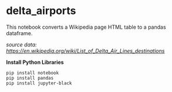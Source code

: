 # delta_airports

This notebook converts a Wikipedia page HTML table to a pandas dataframe.

*source data: https://en.wikipedia.org/wiki/List_of_Delta_Air_Lines_destinations*

**Install Python Libraries**
```
pip install notebook
pip install pandas
pip install jupyter-black
```
